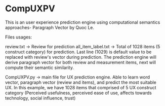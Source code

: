 # CompUXPV
This is an user experience prediction engine using computational semantics approaches- Paragraph Vector by Quoc Le. 

Files usages:

review.txt -> Review for prediction
all_item_label.txt -> Total of 1028 items (5 construct category) for prediction. Last line (1029) is default value to be replaced with review's vector during prediction.
The prediction engine will derive paragraph vector for both review and measurement items, next will compute their semantic similarity.

CompUXPV.py -> main file for UX prediction engine. Able to learn word vector, paragraph vector (review and items), and predict the most suitable UX.
In this example, we have 1028 items that comprised of 5 UX construct category (Perceived usefulness, perceived ease of use, affects towards technology, social influence, trust)


